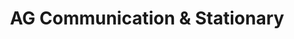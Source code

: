 ---
title: "AG Communication & Stationary"
url: /karachi/ag-communication-und-stationary/
shop: Schreibwaren
---